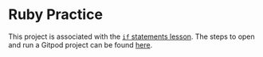 # Ruby Practice

This project is associated with the [`if` statements lesson](https://learn.firstdraft.com/lessons/15). The steps to open and run a Gitpod project can be found [here](https://learn.firstdraft.com/lessons/29).
